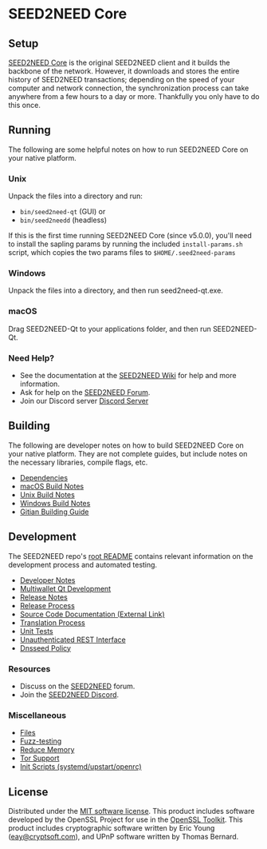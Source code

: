 SEED2NEED Core
=============

Setup
---------------------
[SEED2NEED Core](http://seed2need.org/wallet) is the original SEED2NEED client and it builds the backbone of the network. However, it downloads and stores the entire history of SEED2NEED transactions; depending on the speed of your computer and network connection, the synchronization process can take anywhere from a few hours to a day or more. Thankfully you only have to do this once.

Running
---------------------
The following are some helpful notes on how to run SEED2NEED Core on your native platform.

### Unix

Unpack the files into a directory and run:

- `bin/seed2need-qt` (GUI) or
- `bin/seed2needd` (headless)

If this is the first time running SEED2NEED Core (since v5.0.0), you'll need to install the sapling params by running the included `install-params.sh` script, which copies the two params files to `$HOME/.seed2need-params`

### Windows

Unpack the files into a directory, and then run seed2need-qt.exe.

### macOS

Drag SEED2NEED-Qt to your applications folder, and then run SEED2NEED-Qt.

### Need Help?

* See the documentation at the [SEED2NEED Wiki](https://github.com/pandagrows/seed2need-farm-coin/wiki)
for help and more information.
* Ask for help on the [SEED2NEED Forum](http://forum.seed2need.org/).
* Join our Discord server [Discord Server](https://discord.seed2need.me)

Building
---------------------
The following are developer notes on how to build SEED2NEED Core on your native platform. They are not complete guides, but include notes on the necessary libraries, compile flags, etc.

- [Dependencies](dependencies.md)
- [macOS Build Notes](build-osx.md)
- [Unix Build Notes](build-unix.md)
- [Windows Build Notes](build-windows.md)
- [Gitian Building Guide](gitian-building.md)

Development
---------------------
The SEED2NEED repo's [root README](/README.md) contains relevant information on the development process and automated testing.

- [Developer Notes](developer-notes.md)
- [Multiwallet Qt Development](multiwallet-qt.md)
- [Release Notes](release-notes.md)
- [Release Process](release-process.md)
- [Source Code Documentation (External Link)](https://www.seed2need.me/seed2need/doxygen/)
- [Translation Process](translation_process.md)
- [Unit Tests](unit-tests.md)
- [Unauthenticated REST Interface](REST-interface.md)
- [Dnsseed Policy](dnsseed-policy.md)

### Resources
* Discuss on the [SEED2NEED](http://forum.seed2need.org/) forum.
* Join the [SEED2NEED Discord](https://discord.seed2need.me).

### Miscellaneous
- [Files](files.md)
- [Fuzz-testing](fuzzing.md)
- [Reduce Memory](reduce-memory.md)
- [Tor Support](tor.md)
- [Init Scripts (systemd/upstart/openrc)](init.md)

License
---------------------
Distributed under the [MIT software license](/COPYING).
This product includes software developed by the OpenSSL Project for use in the [OpenSSL Toolkit](https://www.openssl.org/). This product includes
cryptographic software written by Eric Young ([eay@cryptsoft.com](mailto:eay@cryptsoft.com)), and UPnP software written by Thomas Bernard.
